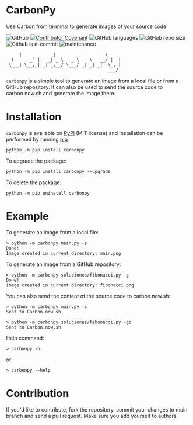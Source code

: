 # CarbonPy

Use Carbon from terminal to generate images of your source code

![GitHub](https://img.shields.io/github/license/leugimkm/carbonpy)
[![Contributor Covenant](https://img.shields.io/badge/Contributor%20Covenant-2.0-4baaaa.svg)](./code_of_conduct.md)
![GitHub languages](https://img.shields.io/github/languages/top/leugimkm/carbonpy)
![GitHub repo size](https://img.shields.io/github/repo-size/leugimkm/carbonpy)
![Github last-commit](https://img.shields.io/github/last-commit/leugimkm/carbonpy)
![maintenance](https://img.shields.io/maintenance/yes/2022)

       __|            |                 _ \      
      (      _` |   _| _ \   _ \    \   __/ |  | 
     \___| \__,_| _| _.__/ \___/ _| _| _|  \_, | 
                                           ___/  

`carbonpy` is a simple tool to generate an image from a local file or
from a GitHub repository. It can also be used to send the source code
to carbon.now.sh and generate the image there.

# Installation

`carbonpy` is available on [PyPi](https://pypi.org/project/carbonpy/) (MIT license)
and installation can be performed by running [pip](https://docs.python.org/es/3/installing/index.html)

```
python -m pip install carbonpy
```
To upgrade the package:
```
python -m pip install carbonpy --upgrade
```
To delete the package:
```
python -m pip uninstall carbonpy
```

# Example

To generate an image from a local file:

    > python -m carbonpy main.py -s
    Done!
    Image created in current directory: main.png

To generate an image from a GitHub repository:

    > python -m carbonpy soluciones/fibonacci.py -g
    Done!
    Image created in current directory: fibonacci.png

You can also send the content of the source code to carbon.now.sh:

    > python -m carbonpy main.py -c
    Sent to Carbon.now.sh

    > python -m carbonpy soluciones/fibonacci.py -gc
    Sent to Carbon.now.sh

Help command:

    > carbonpy -h

or:

    > carbonpy --help


# Contribution

If you'd like to contribute, fork the repository, commit your changes to main branch 
and send a pull request.
Make sure you add yourself to authors.